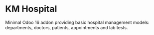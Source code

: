 # KM Hospital

Minimal Odoo 16 addon providing basic hospital management models: departments, doctors, patients, appointments and lab tests.
